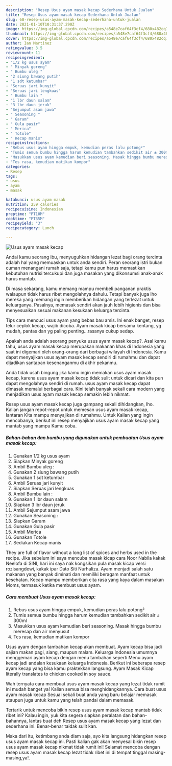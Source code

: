 ```yaml
---
description: "Resep Usus ayam masak kecap Sederhana Untuk Jualan"
title: "Resep Usus ayam masak kecap Sederhana Untuk Jualan"
slug: 68-resep-usus-ayam-masak-kecap-sederhana-untuk-jualan
date: 2021-01-10T10:31:37.290Z
image: https://img-global.cpcdn.com/recipes/a548e7caf64f3cf4/680x482cq70/usus-ayam-masak-kecap-foto-resep-utama.jpg
thumbnail: https://img-global.cpcdn.com/recipes/a548e7caf64f3cf4/680x482cq70/usus-ayam-masak-kecap-foto-resep-utama.jpg
cover: https://img-global.cpcdn.com/recipes/a548e7caf64f3cf4/680x482cq70/usus-ayam-masak-kecap-foto-resep-utama.jpg
author: Ian Martinez
ratingvalue: 3.5
reviewcount: 11
recipeingredient:
- "1/2 kg usus ayam"
- " Minyak goreng"
- " Bumbu uleg "
- "2 siung bawang putih"
- "1 sdt ketumbar"
- "Seruas jari kunyit"
- "Seruas jari lengkuas"
- " Bumbu lain "
- "1 lbr daun salam"
- "3 lbr daun jeruk"
- "Sejumput asam jawa"
- " Seasoning "
- " Garam"
- " Gula pasir"
- " Merica"
- " Totole"
- " Kecap manis"
recipeinstructions:
- "Rebus usus ayam hingga empuk, kemudian peras lalu potong²"
- "Tumis semua bumbu hingga harum kemudian tambahkan sedikit air ± 300ml"
- "Masukkan usus ayam kemudian beri seasoning. Masak hingga bumbu meresap dan air menyusut"
- "Tes rasa, kemudian matikan kompor"
categories:
- Resep
tags:
- usus
- ayam
- masak

katakunci: usus ayam masak 
nutrition: 259 calories
recipecuisine: Indonesian
preptime: "PT10M"
cooktime: "PT35M"
recipeyield: "3"
recipecategory: Lunch

---
```



![Usus ayam masak kecap](https://img-global.cpcdn.com/recipes/a548e7caf64f3cf4/680x482cq70/usus-ayam-masak-kecap-foto-resep-utama.jpg)

Andai kamu seorang ibu, menyuguhkan hidangan lezat bagi orang tercinta adalah hal yang memuaskan untuk anda sendiri. Peran seorang istri bukan cuman menangani rumah saja, tetapi kamu pun harus memastikan kebutuhan nutrisi tercukupi dan juga masakan yang dikonsumsi anak-anak harus mantab.

Di masa  sekarang, kamu memang mampu membeli panganan praktis walaupun tidak harus ribet mengolahnya dahulu. Tetapi banyak juga lho mereka yang memang ingin memberikan hidangan yang terlezat untuk keluarganya. Pasalnya, memasak sendiri akan jauh lebih higienis dan bisa menyesuaikan sesuai makanan kesukaan keluarga tercinta. 

Tips cara mencuci usus ayam yang bebas bau amis. Ini enak banget, resep telur ceplok kecap, wajib dicoba. Ayam masak kicap bersama kentang, yg mudah, pantas dan yg paling penting…rasanya cukup sedap.

Apakah anda adalah seorang penyuka usus ayam masak kecap?. Asal kamu tahu, usus ayam masak kecap merupakan makanan khas di Indonesia yang saat ini digemari oleh orang-orang dari berbagai wilayah di Indonesia. Kamu dapat menyajikan usus ayam masak kecap sendiri di rumahmu dan dapat dijadikan santapan kesenanganmu di akhir pekanmu.

Anda tidak usah bingung jika kamu ingin memakan usus ayam masak kecap, karena usus ayam masak kecap tidak sulit untuk dicari dan kita pun dapat mengolahnya sendiri di rumah. usus ayam masak kecap dapat dimasak memalui berbagai cara. Kini telah banyak sekali cara modern yang menjadikan usus ayam masak kecap semakin lebih nikmat.

Resep usus ayam masak kecap juga gampang sekali dihidangkan, lho. Kalian jangan repot-repot untuk memesan usus ayam masak kecap, lantaran Kita mampu menyajikan di rumahmu. Untuk Kalian yang ingin mencobanya, berikut ini resep menyajikan usus ayam masak kecap yang mantab yang mampu Kamu coba.

<!--inarticleads1-->

##### Bahan-bahan dan bumbu yang digunakan untuk pembuatan Usus ayam masak kecap:

1. Gunakan 1/2 kg usus ayam
1. Siapkan  Minyak goreng
1. Ambil  Bumbu uleg :
1. Gunakan 2 siung bawang putih
1. Gunakan 1 sdt ketumbar
1. Ambil Seruas jari kunyit
1. Siapkan Seruas jari lengkuas
1. Ambil  Bumbu lain :
1. Gunakan 1 lbr daun salam
1. Siapkan 3 lbr daun jeruk
1. Ambil Sejumput asam jawa
1. Gunakan  Seasoning :
1. Siapkan  Garam
1. Gunakan  Gula pasir
1. Ambil  Merica
1. Gunakan  Totole
1. Sediakan  Kecap manis


They are full of flavor without a long list of spices and herbs used in the recipe. Jika sebelum ini saya mencuba masak kicap cara Noor Nabila kakak Neelofa di SINI, hari ini saya nak kongsikan pula masak kicap versi rozisangdewi, kakak ipar Dato Siti Nurhaliza. Ayam menjadi salah satu makanan yang banyak diminati dan memiliki beragam manfaat untuk kesehatan. Kecap mampu memberikan cita rasa yang kaya dalam masakan Moms, termasuk ketika membuat usus ayam. 

<!--inarticleads2-->

##### Cara membuat Usus ayam masak kecap:

1. Rebus usus ayam hingga empuk, kemudian peras lalu potong²
1. Tumis semua bumbu hingga harum kemudian tambahkan sedikit air ± 300ml
1. Masukkan usus ayam kemudian beri seasoning. Masak hingga bumbu meresap dan air menyusut
1. Tes rasa, kemudian matikan kompor


Usus ayam dengan tambahan kecap akan membuat. Ayam kecap bisa jadi sajian makan pagi, siang, maupun malam. Keluarga Indonesia umumnya menggemari ayam kecap dengan menu tambahan seperti Menu ayam kecap jadi andalan kesukaan keluarga Indonesia. Berikut ini beberapa resep ayam kecap yang bisa kamu praktekkan langsung. Ayam Masak Kicap literally translates to chicken cooked in soy sauce. 

Wah ternyata cara membuat usus ayam masak kecap yang lezat tidak rumit ini mudah banget ya! Kalian semua bisa menghidangkannya. Cara buat usus ayam masak kecap Sesuai sekali buat anda yang baru belajar memasak ataupun juga untuk kamu yang telah pandai dalam memasak.

Tertarik untuk mencoba bikin resep usus ayam masak kecap mantab tidak ribet ini? Kalau ingin, yuk kita segera siapkan peralatan dan bahan-bahannya, lantas buat deh Resep usus ayam masak kecap yang lezat dan sederhana ini. Benar-benar taidak sulit kan. 

Maka dari itu, ketimbang anda diam saja, ayo kita langsung hidangkan resep usus ayam masak kecap ini. Pasti kalian gak akan menyesal bikin resep usus ayam masak kecap nikmat tidak rumit ini! Selamat mencoba dengan resep usus ayam masak kecap lezat tidak ribet ini di tempat tinggal masing-masing,ya!.

